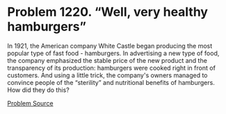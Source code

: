 # Problem 1220. “Well, very healthy hamburgers”

In 1921, the American company White Castle began producing the most popular type of fast food - hamburgers. In advertising a new type of food, the company emphasized the stable price of the new product and the transparency of its production: hamburgers were cooked right in front of customers. And using a little trick, the company's owners managed to convince people of the “sterility” and nutritional benefits of hamburgers. How did they do this?

[Problem Source](https://www.trizland.ru/tasks/5671/)